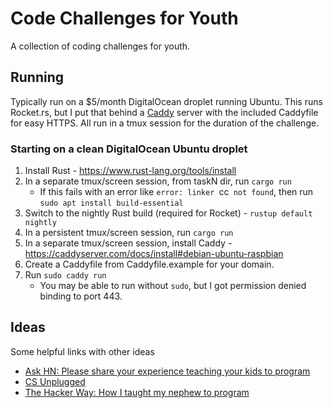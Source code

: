 # Code Challenges for Youth

A collection of coding challenges for youth.

## Running

Typically run on a \$5/month DigitalOcean droplet running Ubuntu. This runs Rocket.rs, but I put
that behind a [Caddy](https://caddyserver.com/) server with the included Caddyfile for easy HTTPS.
All run in a tmux session for the duration of the challenge.

### Starting on a clean DigitalOcean Ubuntu droplet
1. Install Rust - https://www.rust-lang.org/tools/install
2. In a separate tmux/screen session, from taskN dir, run `cargo run`
    * If this fails with an error like `error: linker `cc` not found`, then run `sudo apt install build-essential`
3. Switch to the nightly Rust build (required for Rocket) - `rustup default nightly`
4. In a persistent tmux/screen session, run `cargo run`
5. In a separate tmux/screen session, install Caddy - https://caddyserver.com/docs/install#debian-ubuntu-raspbian
6. Create a Caddyfile from Caddyfile.example for your domain.
7. Run `sudo caddy run`
    * You may be able to run without `sudo`, but I got permission denied binding to port 443.
## Ideas

Some helpful links with other ideas

- [Ask HN: Please share your experience teaching your kids to program](https://news.ycombinator.com/item?id=25650224)
- [CS Unplugged](https://classic.csunplugged.org/wp-content/uploads/2015/03/CSUnplugged_OS_2015_v3.1.pdf)
- [The Hacker Way: How I taught my nephew to program](https://stopa.io/post/246)
